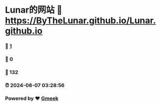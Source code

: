 # Lunar的网站 :link: https://ByTheLunar.github.io/Lunar.github.io 
### :page_facing_up: [1](https://ByTheLunar.github.io/Lunar.github.io/tag.html) 
### :speech_balloon: 0 
### :hibiscus: 132 
### :alarm_clock: 2024-08-07 03:28:56 
### Powered by :heart: [Gmeek](https://github.com/Meekdai/Gmeek)
